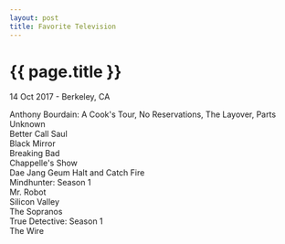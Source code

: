 ```yaml
---
layout: post
title: Favorite Television
---
```


{{ page.title }}
================

<p class="meta">14 Oct 2017 - Berkeley, CA</p>

Anthony Bourdain: A Cook's Tour, No Reservations, The Layover, Parts Unknown  
Better Call Saul  
Black Mirror  
Breaking Bad  
Chappelle's Show  
Dae Jang Geum
Halt and Catch Fire  
Mindhunter: Season 1  
Mr. Robot  
Silicon Valley  
The Sopranos  
True Detective: Season 1  
The Wire  